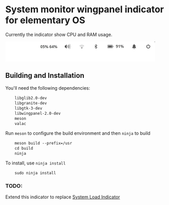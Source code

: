 # System monitor wingpanel indicator for elementary OS

Currently the indicator show CPU and RAM usage.

![Screenshot](data/images/screenshot.png)

## Building and Installation

You'll need the following dependencies:

```
    libglib2.0-dev
    libgranite-dev
    libgtk-3-dev
    libwingpanel-2.0-dev
    meson
    valac
```


Run `meson` to configure the build environment and then `ninja` to build

```
    meson build --prefix=/usr
    cd build
    ninja
```

To install, use `ninja install`

```
    sudo ninja install
```


### TODO:
Extend this indicator to replace [System Load Indicator](https://launchpad.net/indicator-multiload)